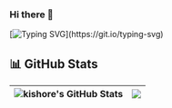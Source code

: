### Hi there 👋

[![Typing SVG](https://readme-typing-svg.herokuapp.com?color=%C02E60FF&lines=Welcome+to+my+profile+!+⭐;Have+a+nice+day!!!;Happy+Coding+...)](https://git.io/typing-svg)

## 📊 GitHub Stats
| <img align="center" src="https://github-readme-stats.vercel.app/api?username=kishoreology&show_icons=true&include_all_commits=true&theme=buefy&hide_border=true&hide=issues" alt="kishore's GitHub Stats" /> | <img align="center" src="https://github-readme-stats.vercel.app/api/top-langs/?username=kishoreology&layout=compact&theme=buefy&hide_border=true" /> |
| ------------- | ------------- |
